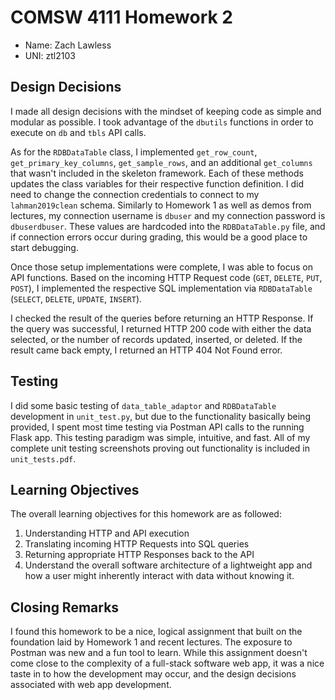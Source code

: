 # COMSW 4111 Homework 2
* Name: Zach Lawless
* UNI: ztl2103

## Design Decisions
I made all design decisions with the mindset of keeping code as simple and modular as possible.
I took advantage of the `dbutils` functions in order to execute on `db` and `tbls` API calls.

As for the `RDBDataTable` class, I implemented `get_row_count`, `get_primary_key_columns`,
`get_sample_rows`, and an additional `get_columns` that wasn't included in the skeleton
framework.  Each of these methods updates the class variables for their respective function
definition. I did need to change the connection credentials to connect to my `lahman2019clean` schema. Similarly to Homework 1 as well as demos from lectures, my connection username is `dbuser` and my connection password is `dbuserdbuser`. These values are hardcoded into the `RDBDataTable.py` file, and if connection errors occur during grading, this would be a good place to start debugging.

Once those setup implementations were complete, I was able to focus on API functions.
Based on the incoming HTTP Request code (`GET`, `DELETE`, `PUT`, `POST`), I implemented the
respective SQL implementation via `RDBDataTable` (`SELECT`, `DELETE`, `UPDATE`, `INSERT`).

I checked the result of the queries before returning an HTTP Response. If the query was
successful, I returned HTTP 200 code with either the data selected, or the number of records
updated, inserted, or deleted.  If the result came back empty, I returned an HTTP 404 Not
Found error.

## Testing
I did some basic testing of `data_table_adaptor` and `RDBDataTable` development in
`unit_test.py`, but due to the functionality basically being provided, I spent most time
testing via Postman API calls to the running Flask app.  This testing paradigm was simple,
intuitive, and fast. All of my complete unit testing screenshots proving out functionality
is included in `unit_tests.pdf`.

## Learning Objectives
The overall learning objectives for this homework are as followed:
1. Understanding HTTP and API execution
2. Translating incoming HTTP Requests into SQL queries
3. Returning appropriate HTTP Responses back to the API
4. Understand the overall software architecture of a lightweight app and how a user might
inherently interact with data without knowing it.

## Closing Remarks
I found this homework to be a nice, logical assignment that built on the foundation laid by
Homework 1 and recent lectures. The exposure to Postman was new and a fun tool to learn.
While this assignment doesn't come close to the complexity of a full-stack software web app,
it was a nice taste in to how the development may occur, and the design decisions
associated with web app development.
